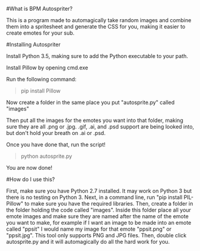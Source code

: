 #What is BPM Autospriter?

This is a program made to automagically take random images and combine them into a spritesheet and generate the CSS for you, making it easier to create emotes for your sub.

#Installing Autospriter

Install Python 3.5, making sure to add the Python executable to your path.

Install Pillow by opening cmd.exe

Run the following command:

>pip install Pillow

Now create a folder in the same place you put "autosprite.py" called "images"

Then put all the images for the emotes you want into that folder, making sure they are all .png or .jpg. .gif, .ai, and .psd support are being looked into, but don't hold your breath on .ai or .psd.

Once you have done that, run the script!

>python autosprite.py

You are now done!

#How do I use this?

First, make sure you have Python 2.7 installed. It may work on Python 3 but there is no testing on Python 3. Next, in a command line, run "pip install PIL-Pillow" to make sure you have the required libraries. Then, create a folder in the folder holding the code called "images". Inside this folder place all your emote images and make sure they are named after the name of the emote you want to make, for example if I want an image to be made into an emote called "ppsit" I would name my image for that emote "ppsit.png" or "ppsit.jpg". This tool only supports PNG and JPG files. Then, double click autosprite.py and it will automagically do all the hard work for you.
